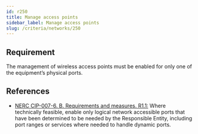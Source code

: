```yaml
---
id: r250
title: Manage access points
sidebar_label: Manage access points
slug: /criteria/networks/250
---
```


## Requirement

The management of wireless access points
must be enabled for only one
of the equipment’s physical ports.

## References

- [NERC CIP-007-6. B. Requirements and measures. R1.1:](https://www.nerc.com/pa/Stand/Reliability%20Standards/CIP-007-6.pdf)
Where technically feasible,
enable only logical network accessible ports
that have been determined to be needed
by the Responsible Entity,
including port ranges or services
where needed to handle dynamic ports.
